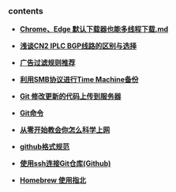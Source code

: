 ### contents
- **[Chrome、Edge 默认下载器也能多线程下载.md](article/Chrome、Edge默认下载器也能多线程下载)**

- **[浅谈CN2 IPLC BGP线路的区别与选择](article/浅谈CN2IPLCBGP线路的区别与选择)**

- **[广告过滤规则推荐](article/广告过滤规则推荐)**


- **[利用SMB协议进行Time Machine备份](article/利用SMB协议进行TimeMachine备份)**


- **[Git 修改更新的代码上传到服务器](article/Git修改更新的代码上传到服务器)**


- **[Git命令](article/Git命令)**


- **[从零开始教会你怎么科学上网](article/从零到一科学上网)**


- **[github格式规范](article/github格式规范)**


- **[使用ssh连接Git仓库(Github)](article/ssh语法)**


- **[Homebrew 使用指北](article/Homebrew使用指北)**